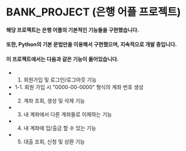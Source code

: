 BANK_PROJECT (은행 어플 프로젝트)
================================
#### 해당 프로젝트는 은행 어플의 기본적인 기능들을 구현했습니다.
#### 또한, Python의 기본 문법만을 이용해서 구현했으며, 지속적으로 개발 중입니다.

#### 이 프로젝트에서는 다음과 같은 기능이 들어있습니다.
* 1. 회원가입 및 로그인/로그아웃 기능
* 1-1. 회원 가입 시 "0000-00-0000" 형식의 계좌 번호 생성
* 2. 계좌 조회, 생성 및 삭제 기능
* 3. 내 계좌에서 다른 계좌들로 이체하는 기능
* 4. 내 계좌에 입/출금 할 수 있는 기능
* 5. 대출 조회, 신청 및 상환 기능
